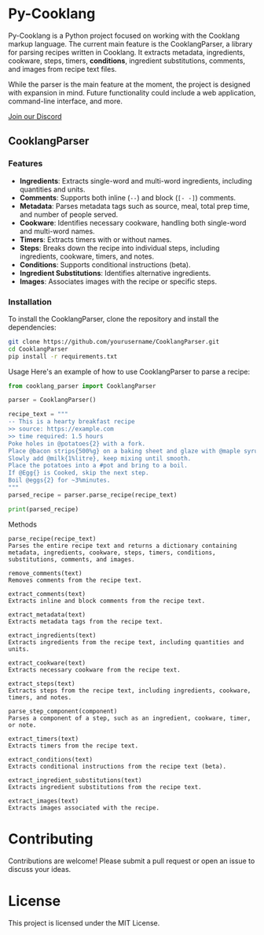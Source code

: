 # Py-Cooklang

Py-Cooklang is a Python project focused on working with the Cooklang markup language. The current main feature is the CooklangParser, a library for parsing recipes written in Cooklang. It extracts metadata, ingredients, cookware, steps, timers, **conditions**, ingredient substitutions, comments, and images from recipe text files.

While the parser is the main feature at the moment, the project is designed with expansion in mind. Future functionality could include a web application, command-line interface, and more.

[Join our Discord](https://discord.gg/6PfWhrbY6x)

## CooklangParser

### Features

- **Ingredients**: Extracts single-word and multi-word ingredients, including quantities and units.
- **Comments**: Supports both inline (`--`) and block (`[- -]`) comments.
- **Metadata**: Parses metadata tags such as source, meal, total prep time, and number of people served.
- **Cookware**: Identifies necessary cookware, handling both single-word and multi-word names.
- **Timers**: Extracts timers with or without names.
- **Steps**: Breaks down the recipe into individual steps, including ingredients, cookware, timers, and notes.
- **Conditions**: Supports conditional instructions (beta).
- **Ingredient Substitutions**: Identifies alternative ingredients.
- **Images**: Associates images with the recipe or specific steps.

### Installation

To install the CooklangParser, clone the repository and install the dependencies:


```bash
git clone https://github.com/yourusername/CooklangParser.git
cd CooklangParser
pip install -r requirements.txt
```
Usage
Here's an example of how to use CooklangParser to parse a recipe:

```python
from cooklang_parser import CooklangParser

parser = CooklangParser()

recipe_text = """
-- This is a hearty breakfast recipe
>> source: https://example.com
>> time required: 1.5 hours
Poke holes in @potatoes{2} with a fork.
Place @bacon strips{500%g} on a baking sheet and glaze with @maple syrup{1/2%tbsp}.
Slowly add @milk{1%litre}, keep mixing until smooth.
Place the potatoes into a #pot and bring to a boil.
If @Egg{} is Cooked, skip the next step.    
Boil @eggs{2} for ~3%minutes.
"""
parsed_recipe = parser.parse_recipe(recipe_text)

print(parsed_recipe)
```

Methods
```
parse_recipe(recipe_text)
Parses the entire recipe text and returns a dictionary containing metadata, ingredients, cookware, steps, timers, conditions, substitutions, comments, and images.

remove_comments(text)
Removes comments from the recipe text.

extract_comments(text)
Extracts inline and block comments from the recipe text.

extract_metadata(text)
Extracts metadata tags from the recipe text.

extract_ingredients(text)
Extracts ingredients from the recipe text, including quantities and units.

extract_cookware(text)
Extracts necessary cookware from the recipe text.

extract_steps(text)
Extracts steps from the recipe text, including ingredients, cookware, timers, and notes.

parse_step_component(component)
Parses a component of a step, such as an ingredient, cookware, timer, or note.

extract_timers(text)
Extracts timers from the recipe text.

extract_conditions(text)
Extracts conditional instructions from the recipe text (beta).

extract_ingredient_substitutions(text)
Extracts ingredient substitutions from the recipe text.

extract_images(text)
Extracts images associated with the recipe.
```
# Contributing

Contributions are welcome! Please submit a pull request or open an issue to discuss your ideas.

# License
This project is licensed under the MIT License.
